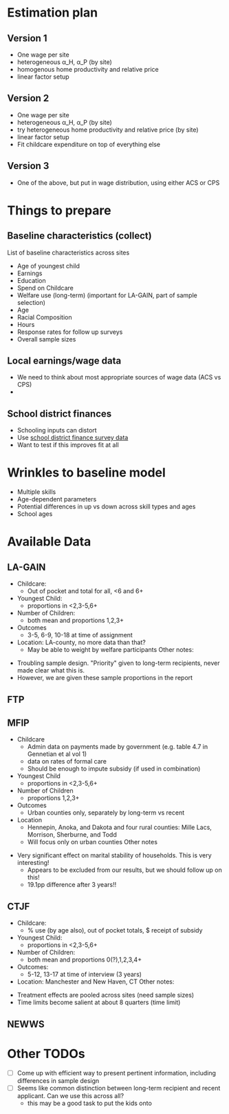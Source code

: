 # Estimation plan
## Version 1
- One wage per site
- heterogeneous α_H, α_P (by site)
- homogenous home productivity and relative price
- linear factor setup

## Version 2
- One wage per site
- heterogeneous α_H, α_P (by site)
- try heterogeneous home productivity and relative price (by site)
- linear factor setup
- Fit childcare expenditure on top of everything else

## Version 3
- One of the above, but put in wage distribution, using either ACS or CPS


# Things to prepare
## Baseline characteristics (collect)
List of baseline characteristics across sites
- Age of youngest child
- Earnings
- Education
- Spend on Childcare
- Welfare use (long-term) (important for LA-GAIN, part of sample selection)
- Age
- Racial Composition
- Hours
- Response rates for follow up surveys
- Overall sample sizes

## Local earnings/wage data
- We need to think about most appropriate sources of wage data (ACS vs CPS)
-

## School district finances
- Schooling inputs can distort
- Use [school district finance survey data](https://nces.ed.gov/ccd/f33agency.asp)
- Want to test if this improves fit at all

# Wrinkles to baseline model
- Multiple skills
- Age-dependent parameters
- Potential differences in up vs down across skill types and ages
- School ages

# Available Data
## LA-GAIN
- Childcare:
  * Out of pocket and total for all, <6 and 6+
- Youngest Child:
  * proportions in <2,3-5,6+
- Number of Children:
  * both mean and proportions 1,2,3+
- Outcomes
  * 3-5, 6-9, 10-18 at time of assignment
- Location: LA-county, no more data than that?
  * May be able to weight by welfare participants
Other notes:
* Troubling sample design. "Priority" given to long-term recipients, never made clear what this is.
* However, we are given these sample proportions in the report
## FTP
## MFIP
- Childcare
  * Admin data on payments made by government (e.g. table 4.7 in Gennetian et al vol 1)
  * data on rates of formal care
  * Should be enough to impute subsidy (if used in combination)
- Youngest Child
  * proportions in <2,3-5,6+
- Number of Children
  * proportions 1,2,3+
- Outcomes
  * Urban counties only, separately by long-term vs recent
- Location
  * Hennepin, Anoka, and Dakota and four rural counties: Mille Lacs, Morrison, Sherburne, and Todd
  * Will focus only on urban counties
Other notes
* Very significant effect on marital stability of households. This is very interesting!
  - Appears to be excluded from our results, but we should follow up on this!
  - 19.1pp difference after 3 years!!
## CTJF
- Childcare:
  * % use (by age also), out of pocket totals, $ receipt of subsidy
- Youngest Child:
  * proportions in <2,3-5,6+
- Number of Children:
  * both mean and proportions 0(?),1,2,3,4+
- Outcomes:
  * 5-12, 13-17 at time of interview (3 years)
- Location: Manchester and New Haven, CT
Other notes:
* Treatment effects are pooled across sites (need sample sizes)
* Time limits become salient at about 8 quarters (time limit)
## NEWWS
# Other TODOs
- [ ] Come up with efficient way to present pertinent information, including differences in sample design
- [ ] Seems like common distinction between long-term recipient and recent applicant. Can we use this across all?
  * this may be a good task to put the kids onto
